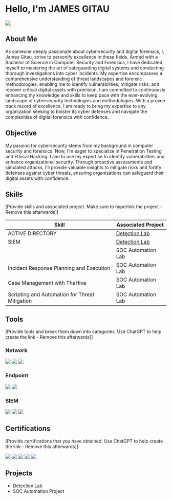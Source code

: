 # Hello, I'm JAMES GITAU
<a href="https://www.linkedin.com/in/james-gitau-gathoni/"><img src="https://img.shields.io/badge/-LinkedIn-0072b1?&style=for-the-badge&logo=linkedin&logoColor=white" /></a>

## About Me

As someone deeply passionate about cybersecurity and digital forensics, I, James Gitau, strive to personify excellence in these fields. Armed with a Bachelor of Science in Computer Security and Forensics, I have dedicated myself to mastering the art of safeguarding digital systems and conducting thorough investigations into cyber incidents. My expertise encompasses a comprehensive understanding of threat landscapes and forensic methodologies, enabling me to identify vulnerabilities, mitigate risks, and recover critical digital assets with precision. I am committed to continuously enhancing my knowledge and skills to keep pace with the ever-evolving landscape of cybersecurity technologies and methodologies. With a proven track record of excellence, I am ready to bring my expertise to any organization seeking to bolster its cyber defenses and navigate the complexities of digital forensics with confidence.

## Objective

My passion for cybersecurity stems from my background in computer security and forensics. Now, I'm eager to specialize in Penetration Testing and Ethical Hacking. I aim to use my expertise to identify vulnerabilities and enhance organizational security. Through proactive assessments and simulated attacks, I'll provide valuable insights to mitigate risks and fortify defenses against cyber threats, ensuring organizations can safeguard their digital assets with confidence.
## Skills
[Provide skills and associated project. Make sure to hyperlink the project - Remove this afterwards]]

| Skill                                         | Associated Project         |
|-----------------------------------------------|----------------------------|
| ACTIVE DIRECTORY         | <a href="https://google.com">Detection Lab</a>|
| SIEM | <a href="https://google.com">Detection Lab</a>|
|         | SOC Automation Lab|
| Incident Response Planning and Execution      | SOC Automation Lab|
| Case Management with TheHive                  | SOC Automation Lab|
| Scripting and Automation for Threat Mitigation | SOC Automation Lab|

## Tools
[Provide tools and break them down into categories. Use ChatGPT to help create the link - Remove this afterwards]]

### Network
<div>
    <img src="https://img.shields.io/badge/-Wireshark-1679A7?&style=for-the-badge&logo=Wireshark&logoColor=white" />
    <img src="https://img.shields.io/badge/-Suricata-EF3B2D?&style=for-the-badge&logo=Suricata&logoColor=white" />
    <img src="https://img.shields.io/badge/-Zeek-777BB4?&style=for-the-badge&logo=Zeek&logoColor=white" />
</div>

### Endpoint
<div>
    <img src="https://img.shields.io/badge/-Microsoft_Defender_for_Endpoint-00A4EF?&style=for-the-badge&logo=Microsoft&logoColor=white" />
    <img src="https://img.shields.io/badge/-Velociraptor-4B275F?&style=for-the-badge&logo=Velociraptor&logoColor=white" />
</div>

### SIEM
<div>
    <img src="https://img.shields.io/badge/-Microsoft_Sentinel-0078D4?&style=for-the-badge&logo=Microsoft&logoColor=white" />
    <img src="https://img.shields.io/badge/-Splunk-000000?&style=for-the-badge&logo=Splunk&logoColor=white" />
    <img src="https://img.shields.io/badge/-Elastic-005571?&style=for-the-badge&logo=Elastic&logoColor=white" />
</div>

## Certifications
[Provide certifications that you have obtained. Use ChatGPT to help create the link - Remove this afterwards]]
<div>
<img src="https://img.shields.io/badge/-Security%2B-FF0000?&style=for-the-badge&logo=CompTIA&logoColor=white" />
<img src="https://img.shields.io/badge/-Network%2B-007ACC?&style=for-the-badge&logo=CompTIA&logoColor=white" />
<img src="https://img.shields.io/badge/-A%2B-4D4D4D?&style=for-the-badge&logo=CompTIA&logoColor=white" />
<img src="https://img.shields.io/badge/-CDSA-006400?&style=for-the-badge&logoColor=white" />
<img src="https://img.shields.io/badge/-CCD-000080?&style=for-the-badge&logoColor=white" />
</div>

## Projects
- Detection Lab
- SOC Automation Project
